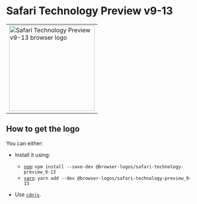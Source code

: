 Safari Technology Preview v9-13
===============================

<!-- markdownlint-disable line-length no-inline-html -->
<table>
    <tr height=240>
        <td>
            <a href="https://github.com/alrra/browser-logos/tree/a94987f29719142668cdf960b3f624ce1a3c6aa8/src/archive/safari-technology-preview_9-13/">
                <img width=230 src="https://raw.githubusercontent.com/alrra/browser-logos/a94987f29719142668cdf960b3f624ce1a3c6aa8/src/archive/safari-technology-preview_9-13//safari-technology-preview_9-13_512x512.png" alt="Safari Technology Preview v9-13 browser logo">
            </a>
        </td>
    </tr>
</table>
<!-- markdownlint-enable line-length no-inline-html -->

How to get the logo
-------------------

You can either:

* Install it using:

  * [`npm`][npm]: `npm install --save-dev @browser-logos/safari-technology-preview_9-13`
  * [`yarn`][yarn]: `yarn add --dev @browser-logos/safari-technology-preview_9-13`

* Use [`cdnjs`][cdnjs].

<!-- Link labels: -->

[cdnjs]: https://cdnjs.com/libraries/browser-logos
[npm]: https://www.npmjs.com/
[yarn]: https://yarnpkg.com/
